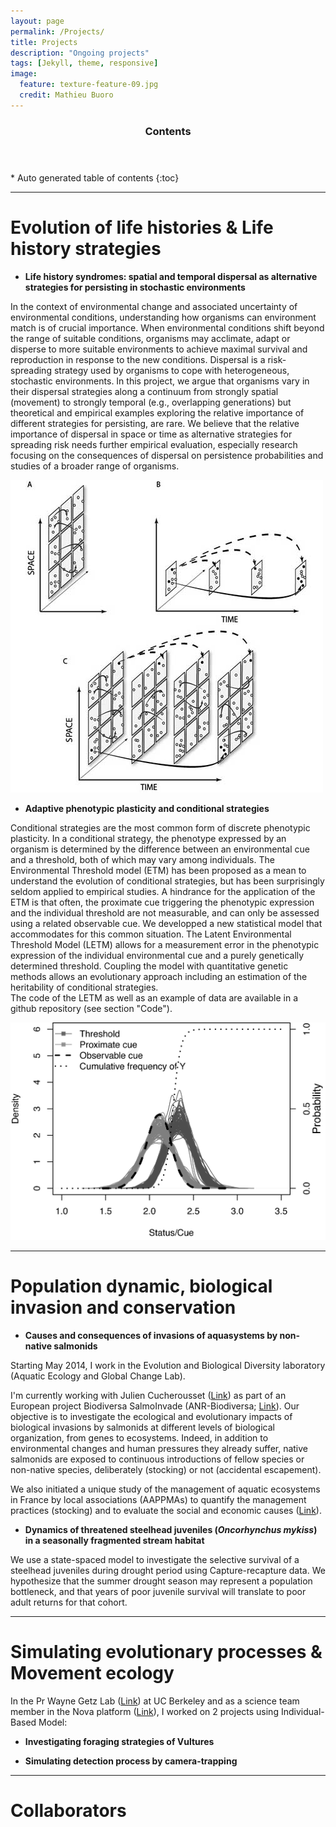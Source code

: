 ```yaml
---
layout: page
permalink: /Projects/
title: Projects
description: "Ongoing projects"
tags: [Jekyll, theme, responsive]
image:
  feature: texture-feature-09.jpg
  credit: Mathieu Buoro
---
```


<section id="table-of-contents" class="toc">
  <header>
    <h3 >Contents</h3>
  </header>
<div id="drawer" markdown="1">
*  Auto generated table of contents
{:toc}
</div>
</section><!-- /#table-of-contents -->


---

# Evolution of life histories & Life history strategies  


* **Life history syndromes: spatial and temporal dispersal as alternative strategies for persisting in stochastic environments**  

In the context of environmental change and associated uncertainty of environmental conditions, understanding how organisms can environment match is of crucial importance. When environmental conditions shift beyond the range of suitable conditions, organisms may acclimate, adapt or disperse to more suitable environments to achieve maximal survival and reproduction in response to the new conditions. Dispersal is a risk-spreading strategy used by organisms to cope with heterogeneous, stochastic environments. In this project, we argue that organisms vary in their dispersal strategies along a continuum from strongly spatial (movement) to strongly temporal (e.g., overlapping generations) but theoretical and empirical examples exploring the relative importance of different strategies for persisting, are rare. We believe that the relative importance of dispersal in space or time as alternative strategies for spreading risk needs further empirical evaluation, especially research focusing on the consequences of dispersal on persistence probabilities and studies of a broader range of organisms.  


![Texte alternatif](/images/Dispersal-Figure1.jpg)



* **Adaptive phenotypic plasticity and conditional strategies**  

Conditional strategies are the most common form of discrete phenotypic plasticity. In a conditional strategy, the phenotype expressed by an organism is determined by the difference between an environmental cue and a threshold, both of which may vary among individuals. The Environmental Threshold model (ETM) has been proposed as a mean to understand the evolution of conditional strategies, but has been surprisingly seldom applied to empirical studies. A hindrance for the application of the ETM is that often, the proximate cue triggering the phenotypic expression and the individual threshold are not measurable, and can only be assessed using a related observable cue. We developped a new statistical model that accommodates for this common situation. The Latent Environmental Threshold Model (LETM) allows for a measurement error in the phenotypic expression of the individual environmental cue and a purely genetically determined threshold. Coupling the model with quantitative genetic methods allows an evolutionary approach including an estimation of the heritability of conditional strategies.  
The code of the LETM as well as an example of data are available in a github repository
 (see section "Code").

 ![Texte alternatif](/images/LETM-Figure3.png)

---

# Population dynamic, biological invasion and conservation 

* **Causes and consequences of invasions of aquasystems by non-native salmonids**  

Starting May 2014, I work in the Evolution and Biological Diversity laboratory (Aquatic Ecology and Global Change Lab).

I'm currently working with Julien Cucherousset ([Link](http://www.juliencucherousset.fr/file/Home.html)) as part of an European project Biodiversa SalmoInvade (ANR-Biodiversa; [Link](http://bioenv.gu.se/english/salmoinvade)). Our objective is to investigate the ecological and evolutionary impacts of biological invasions by salmonids at different levels of biological organization, from genes to ecosystems. Indeed, in addition to environmental changes and human pressures they already suffer, native salmonids are exposed to continuous introductions of fellow species or non-native species, deliberately (stocking) or not (accidental escapement).

We also initiated a unique study of the management of aquatic ecosystems in France by local associations (AAPPMAs) to quantify the management practices (stocking) and to evaluate the social and economic causes ([Link](http://enquete-aappma.ups-tlse.fr/enquete_AAPPMA/ACCUEIL.html)). 


* **Dynamics of threatened steelhead juveniles (_Oncorhynchus mykiss_) in a seasonally fragmented stream habitat**  

We use a state-spaced model to investigate the selective survival of a steelhead juveniles during drought period using Capture-recapture data. We hypothesize that the summer drought season may represent a population bottleneck, and that years of poor juvenile survival will translate to poor adult returns for that cohort.  


---

# Simulating evolutionary processes & Movement ecology  


In the Pr Wayne Getz Lab ([Link](http://nature.berkeley.edu/getzlab/index.html)) at UC Berkeley and as a science team member in the Nova platform ([Link](http://www.novamodeler.com/team/)), I worked on 2 projects using Individual-Based Model:  

* **Investigating foraging strategies of Vultures**  

* **Simulating detection process by camera-trapping**   

---


# Collaborators
  